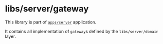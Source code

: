 # libs/server/gateway

This library is part of [`apps/server`](../../../apps/server) application.

It contains all implementation of `gateway`s defined by the `libs/server/domain` layer.

